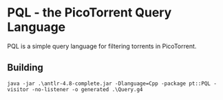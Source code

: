 # PQL - the PicoTorrent Query Language

PQL is a simple query language for filtering torrents in PicoTorrent.


## Building

```
java -jar .\antlr-4.8-complete.jar -Dlanguage=Cpp -package pt::PQL -visitor -no-listener -o generated .\Query.g4
```

